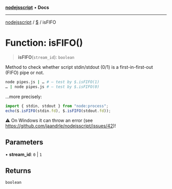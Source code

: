 [**nodejsscript**](../../../README.md) • **Docs**

***

[nodejsscript](../../../README.md) / [$](../README.md) / isFIFO

# Function: isFIFO()

> **isFIFO**(`stream_id`): `boolean`

Method to check whether script stdin/stdout (0/1) is a first-in-first-out (FIFO) pipe or not.
```bash
node pipes.js | … # — test by $.isFIFO(1)
… | node pipes.js # — test by $.isFIFO(0)
```
…more precisely:
```javascript
import { stdin, stdout } from "node:process";
echo($.isFIFO(stdin.fd), $.isFIFO(stdout.fd));
```
⚠️ On Windows it can throw an error (see https://github.com/jaandrle/nodejsscript/issues/42)!

## Parameters

• **stream\_id**: `0` \| `1`

## Returns

`boolean`

